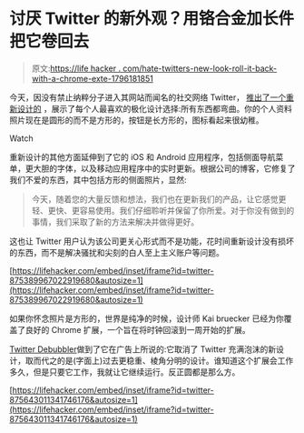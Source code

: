 # 讨厌 Twitter 的新外观？用铬合金加长件把它卷回去

> 原文:[https://life hacker . com/hate-twitters-new-look-roll-it-back-with-a-chrome-exte-1796181851](https://lifehacker.com/hate-twitters-new-look-roll-it-back-with-a-chrome-exte-1796181851)

今天，因没有禁止纳粹分子进入其网站而闻名的社交网络 Twitter， [推出了一个重新设计的](https://blog.twitter.com/official/en_us/topics/product/2017/Check-out-our-new-look.html) ，展示了每个人最喜欢的极化设计选择:所有东西都弯曲。你的个人资料照片现在是圆形的而不是方形的，按钮是长方形的，图标看起来很幼稚。

Watch

重新设计的其他方面延伸到了它的 iOS 和 Android 应用程序，包括侧面导航菜单，更大胆的字体，以及移动应用程序中的实时更新。根据公司的博客，它修复了我们不爱的东西，其中包括方形的侧面照片，显然:

> 今天，随着您的大量反馈和想法，我们也在更新我们的产品，让它感觉更轻、更快、更容易使用。我们仔细聆听并保留了你所爱。对于你没有做到的事情，我们采取了新的方法来解决并做得更好。

这也让 Twitter 用户认为该公司更关心形式而不是功能，花时间重新设计没有损坏的东西，而不是解决骚扰和尖刻的白人至上主义账户等问题。

 [https://lifehacker.com/embed/inset/iframe?id=twitter-875389967022919680&autosize=1](https://lifehacker.com/embed/inset/iframe?id=twitter-875389967022919680&autosize=1) 

如果你怀念照片是方形的，世界是纯净的时候，设计师 Kai bruecker 已经为你覆盖了良好的 Chrome 扩展，一个旨在将时钟回滚到一周开始的扩展。

[Twitter Debubbler](https://www.producthunt.com/posts/new-twitter-apps)做到了它在广告上所说的:它取消了 Twitter 充满泡沫的新设计，取而代之的是(字面上)过去更稳重、棱角分明的设计。谁知道这个扩展会工作多久，但是只要它工作，我就让它继续运行。反正圆都是那么方。

 [https://lifehacker.com/embed/inset/iframe?id=twitter-875643011341746176&autosize=1](https://lifehacker.com/embed/inset/iframe?id=twitter-875643011341746176&autosize=1)